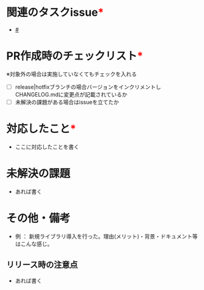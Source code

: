 # 関連のタスクissue<span style="color: red; ">*</span>

- [#]()

# PR作成時のチェックリスト<span style="color: red; ">*</span>
※対象外の場合は実施していなくてもチェックを入れる
<!-- - [ ] featureブランチの場合、CHANGELOG.mdの次回リリース想定バージョンの箇所に変更点を記載したか 
※ 初回リリースまでは不要
-->
- [ ] release|hotfixブランチの場合バージョンをインクリメントしCHANGELOG.mdに変更点が記載されているか
- [ ] 未解決の課題がある場合はissueを立てたか

# 対応したこと<span style="color: red; ">*</span>

- ここに対応したことを書く

<!-- UI変更がある場合以下のコメントアウトを外して記載する -->
<!-- ## UI変更<span style="color: red; ">*</span>
### 変更前のキャプチャ

※ ヒント ： 入力エリアに画像をドラッグ&ドロップするとアップロードできる

### 変更後のキャプチャ

※ ヒント ： 入力エリアに画像をドラッグ&ドロップするとアップロードできる

### 動きがある場合(GIF動画など)

※ ヒント ： 入力エリアに画像をドラッグ&ドロップするとアップロードできる -->


# 未解決の課題
- あれば書く


# その他・備考

- 例 ： 新規ライブラリ導入を行った。理由(メリット)・背景・ドキュメント等はこんな感じ。

## リリース時の注意点
- あれば書く
